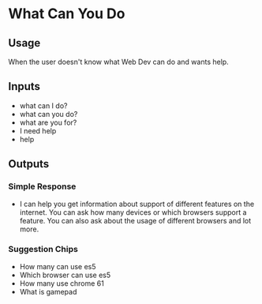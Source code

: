 # What Can You Do
## Usage
When the user doesn't know what Web Dev can do and wants help.
## Inputs
* what can I do?
* what can you do?
* what are you for?
* I need help
* help
## Outputs
### Simple Response
* I can help you get information about support of different features on the internet. You can ask how many devices or which browsers support a feature. You can also ask about the usage of different browsers and lot more.
### Suggestion Chips
* How many can use es5
* Which browser can use es5
* How many use chrome 61
* What is gamepad
